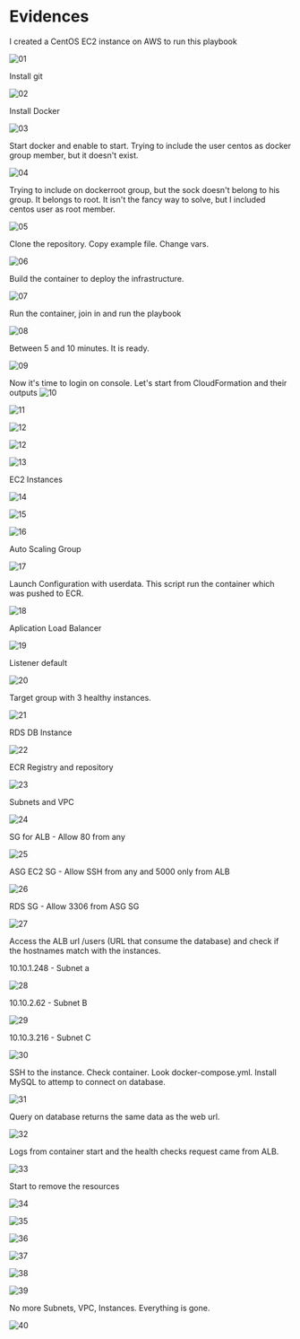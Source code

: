 # Evidences

I created a CentOS EC2 instance on AWS to run this playbook

![01](https://i.imgur.com/tnWgDUD.png)

Install git

![02](https://i.imgur.com/0BMirMS.png)

Install Docker

![03](https://i.imgur.com/Z7HxVwv.png)

Start docker and enable to start. Trying to include the user centos as docker group member, but it doesn't exist.

![04](https://i.imgur.com/LRYOug5.png)

Trying to include on dockerroot group, but the sock doesn't belong to his group. It belongs to root. It isn't the fancy way to solve, but I included centos user as root member.

![05](https://i.imgur.com/84Qo6RL.png)

Clone the repository. Copy example file. Change vars.

![06](https://i.imgur.com/9SVVsNi.png)

Build the container to deploy the infrastructure.

![07](https://i.imgur.com/BqbcJYO.png)

Run the container, join in and run the playbook

![08](https://i.imgur.com/hhkbIRv.png)

Between 5 and 10 minutes. It is ready.

![09](https://i.imgur.com/c40VfQw.png)

Now it's time to login on console. Let's start from CloudFormation and their outputs
![10](https://i.imgur.com/dmfDtnD.png)

![11](https://i.imgur.com/ROSxcWp.png)

![12](https://i.imgur.com/SRLx8Ic.png)

![12](https://i.imgur.com/Q5aWe1j.png)

![13](https://i.imgur.com/7jPmysU.png)

EC2 Instances

![14](https://i.imgur.com/kce0BmD.png)

![15](https://i.imgur.com/hWxDsvO.png)

![16](https://i.imgur.com/xwdeSjx.png)

Auto Scaling Group

![17](https://i.imgur.com/FT93KGa.png)

Launch Configuration with userdata. This script run the container which was pushed to ECR.

![18](https://i.imgur.com/vNPTVXw.png)

Aplication Load Balancer

![19](https://i.imgur.com/EIRqo8v.png)

Listener default

![20](https://i.imgur.com/6Gzgxnj.png)

Target group with 3 healthy instances.

![21](https://i.imgur.com/JBygx48.png)

RDS DB Instance

![22](https://i.imgur.com/aPYL92W.png)

ECR Registry and repository

![23](https://i.imgur.com/WZK3l6x.png)

Subnets and VPC

![24](https://i.imgur.com/n1rzXmf.png)

SG for ALB - Allow 80 from any

![25](https://i.imgur.com/3iJQb18.png)

ASG EC2 SG - Allow SSH from any and 5000 only from ALB

![26](https://i.imgur.com/d0MPpvt.png)

RDS SG - Allow 3306 from ASG SG

![27](https://i.imgur.com/Jki8kJL.png)

Access the ALB url /users (URL that consume the database) and check if the hostnames match with the instances.

10.10.1.248 - Subnet a

![28](https://i.imgur.com/fRKthjE.png)

10.10.2.62 - Subnet B

![29](https://i.imgur.com/1MPzLD4.png)

10.10.3.216 - Subnet C

![30](https://i.imgur.com/4MIqryc.png)

SSH to the instance. Check container. Look docker-compose.yml. Install MySQL to attemp to connect on database.

![31](https://i.imgur.com/TkgWCc7.png)

Query on database returns the same data as the web url.

![32](https://i.imgur.com/2Y2OZ6h.png)

Logs from container start and the health checks request came from ALB.

![33](https://i.imgur.com/fJ1xKfc.png)

Start to remove the resources

![34](https://i.imgur.com/uL1TODB.png)

![35](https://i.imgur.com/jnryxc3.png)

![36](https://i.imgur.com/Sprbhfq.png)

![37](https://i.imgur.com/JJeVe9x.png)

![38](https://i.imgur.com/H2f8eFz.png)

![39](https://i.imgur.com/MglqUsG.png)

No more Subnets, VPC, Instances. Everything is gone.

![40](https://i.imgur.com/EBVcRjJ.png)